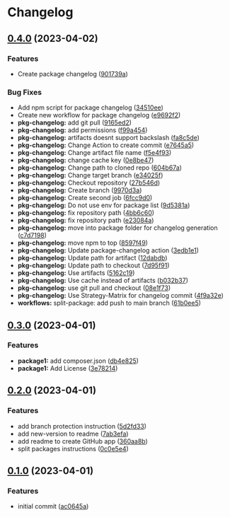 # Changelog

## [0.4.0](https://github.com/erkenes/monorepo-test/compare/0.3.0...0.4.0) (2023-04-02)


### Features

* Create package changelog ([901739a](https://github.com/erkenes/monorepo-test/commit/901739a16573bc5d24b0cdf9dc6ccde0e0685cef))


### Bug Fixes

* Add npm script for package changelog ([34510ee](https://github.com/erkenes/monorepo-test/commit/34510ee840db2366d7fea688059aafb36c039207))
* Create new workflow for package changelog ([e9692f2](https://github.com/erkenes/monorepo-test/commit/e9692f2ecc92a53cf12901ec9e57cae575c5c5aa))
* **pkg-changelog:** add git pull ([9165ed2](https://github.com/erkenes/monorepo-test/commit/9165ed2afb321cebb21fd257f4b25043378a6aba))
* **pkg-changelog:** add permissions ([f99a454](https://github.com/erkenes/monorepo-test/commit/f99a454eb295439f7bdff4eb3c5e4c7d0204d01b))
* **pkg-changelog:** artifacts doesnt support backslash ([fa8c5de](https://github.com/erkenes/monorepo-test/commit/fa8c5de51dc25f6cc4ed35c6f7de98e51064ccf5))
* **pkg-changelog:** Change Action to create commit ([e7645a5](https://github.com/erkenes/monorepo-test/commit/e7645a57a384058f178ffaf0e048d9cb07f5d7e6))
* **pkg-changelog:** Change artifact file name ([f5e4f93](https://github.com/erkenes/monorepo-test/commit/f5e4f9386c4da0f862326ae22ca925eb1a17ad2a))
* **pkg-changelog:** change cache key ([0e8be47](https://github.com/erkenes/monorepo-test/commit/0e8be474ec563104cabaabf3f717bde09247edc8))
* **pkg-changelog:** Change path to cloned repo ([604b67a](https://github.com/erkenes/monorepo-test/commit/604b67ae21da087fb294f7f217cfbb76233cfe85))
* **pkg-changelog:** Change target branch ([e34025f](https://github.com/erkenes/monorepo-test/commit/e34025f42cb052592bee1955cbc3316b1941fb8f))
* **pkg-changelog:** Checkout repository ([27b546d](https://github.com/erkenes/monorepo-test/commit/27b546dbd4bc399096b85721bf1ae56f9571dd9a))
* **pkg-changelog:** Create branch ([9970d3a](https://github.com/erkenes/monorepo-test/commit/9970d3aa4b581995f0c86b40121049f5bbdc5bbc))
* **pkg-changelog:** Create second job ([6fcc9d0](https://github.com/erkenes/monorepo-test/commit/6fcc9d0134ccf48fd592688a8c47521c35a00791))
* **pkg-changelog:** Do not use env for package list ([9d5381a](https://github.com/erkenes/monorepo-test/commit/9d5381ac5fca48ab058eeac4e8cffab2025a6c11))
* **pkg-changelog:** fix repository path ([4bb6c60](https://github.com/erkenes/monorepo-test/commit/4bb6c6050061f68d548c23da70eae2ac51ebff92))
* **pkg-changelog:** fix repository path ([e23084a](https://github.com/erkenes/monorepo-test/commit/e23084a9c6f754b95dcfb143d128295ec4550592))
* **pkg-changelog:** move into package folder for changelog generation ([c7d7198](https://github.com/erkenes/monorepo-test/commit/c7d71986d133aa8a998611e59478baa82739cee9))
* **pkg-changelog:** move npm to top ([8597f49](https://github.com/erkenes/monorepo-test/commit/8597f4914b845ad3bff26b8c95790b6104b056d5))
* **pkg-changelog:** Update package-changelog action ([3edb1e1](https://github.com/erkenes/monorepo-test/commit/3edb1e15360ffa57c0d5b569119cf7b3bccec346))
* **pkg-changelog:** Update path for artifact ([12dabdb](https://github.com/erkenes/monorepo-test/commit/12dabdbe684dbb650e9e016a12cc93c0ca6d6c52))
* **pkg-changelog:** Update path to checkout ([7d95f91](https://github.com/erkenes/monorepo-test/commit/7d95f91100d7238f40ce0bc0166e5681f64afd8b))
* **pkg-changelog:** Use artifacts ([5162c19](https://github.com/erkenes/monorepo-test/commit/5162c1937995acbe07554c8f7b9297238482d797))
* **pkg-changelog:** Use cache instead of artifacts ([b032b37](https://github.com/erkenes/monorepo-test/commit/b032b372e860a326013cd99d49335b01add9a517))
* **pkg-changelog:** use git pull and checkout ([08e1f73](https://github.com/erkenes/monorepo-test/commit/08e1f73c72fa5a85dad76543cdeee51e6c360b93))
* **pkg-changelog:** Use Strategy-Matrix for changelog commit ([4f9a32e](https://github.com/erkenes/monorepo-test/commit/4f9a32e2f5bda2a3b11752e7907441aa3eca4263))
* **workflows:** split-package: add push to main branch ([61b0ee5](https://github.com/erkenes/monorepo-test/commit/61b0ee5f57b693a8811ede358a974efdc14fb1ae))

## [0.3.0](https://github.com/erkenes/monorepo-test/compare/0.2.0...0.3.0) (2023-04-01)


### Features

* **package1:** add composer.json ([db4e825](https://github.com/erkenes/monorepo-test/commit/db4e825e8cae8fe481ca85fa3519f2c24a367418))
* **package1:** Add License ([3e78214](https://github.com/erkenes/monorepo-test/commit/3e78214f21150676f54c9e19979aedc2ab029d4c))

## [0.2.0](https://github.com/erkenes/monorepo-test/compare/0.1.0...0.2.0) (2023-04-01)


### Features

* add branch protection instruction ([5d2fd33](https://github.com/erkenes/monorepo-test/commit/5d2fd330fd2ea66aba338b7ec4ce435782d3cdb9))
* add new-version to readme ([7ab3efa](https://github.com/erkenes/monorepo-test/commit/7ab3efa46e2ee9738d4bce066d41dabedae70a06))
* add readme to create GitHub app ([360aa8b](https://github.com/erkenes/monorepo-test/commit/360aa8b96f9a5f1a22e81eae868e57358e72c5e4))
* split packages instructions ([0c0e5e4](https://github.com/erkenes/monorepo-test/commit/0c0e5e4a51c98fd2391b92bd6638f9787bd68d4b))

## [0.1.0](https://github.com/erkenes/monorepo-test/compare/v0.0.1...0.1.0) (2023-04-01)


### Features

* initial commit ([ac0645a](https://github.com/erkenes/monorepo-test/commit/ac0645af13898321299715237a0b1d4b0b2c9093))
